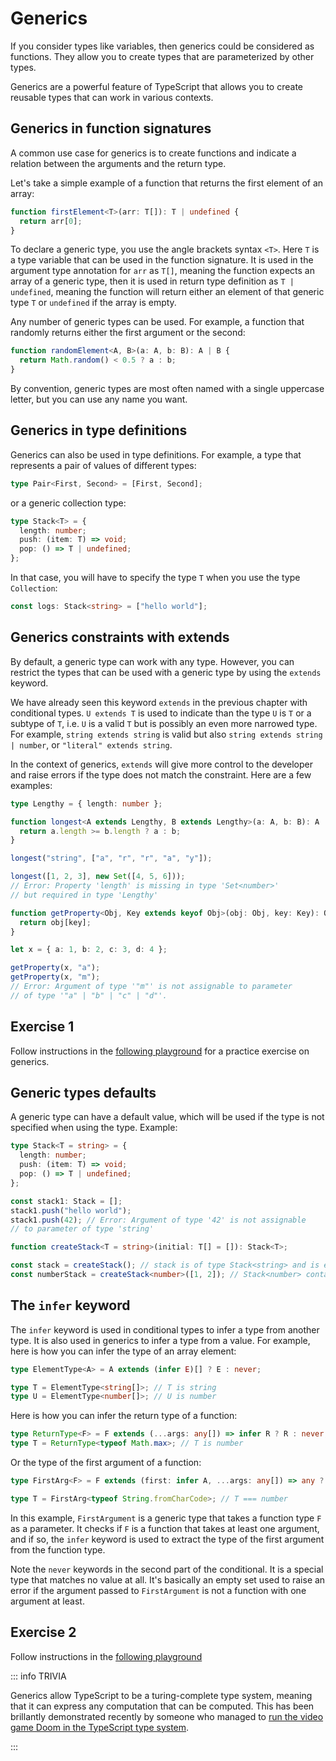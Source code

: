 # Generics

If you consider types like variables, then generics could be considered as functions. They allow you to create types that are parameterized by other types.

Generics are a powerful feature of TypeScript that allows you to create reusable types that can work in various contexts.

## Generics in function signatures

A common use case for generics is to create functions and indicate a relation between the arguments and the return type.

Let's take a simple example of a function that returns the first element of an array:

```typescript
function firstElement<T>(arr: T[]): T | undefined {
  return arr[0];
}
```

To declare a generic type, you use the angle brackets syntax `<T>`. Here `T` is a type variable that can be used in the function signature. It is used in the argument type annotation for `arr` as `T[]`, meaning the function expects an array of a generic type, then it is used in return type definition as `T | undefined`, meaning the function will return either an element of that generic type `T` or `undefined` if the array is empty.

Any number of generic types can be used. For example, a function that randomly returns either the first argument or the second:

```typescript
function randomElement<A, B>(a: A, b: B): A | B {
  return Math.random() < 0.5 ? a : b;
}
```

By convention, generic types are most often named with a single uppercase letter, but you can use any name you want.

## Generics in type definitions

Generics can also be used in type definitions. For example, a type that represents a pair of values of different types:

```typescript
type Pair<First, Second> = [First, Second];
```

or a generic collection type:

```typescript
type Stack<T> = {
  length: number;
  push: (item: T) => void;
  pop: () => T | undefined;
};
```

In that case, you will have to specify the type `T` when you use the type `Collection`:

```typescript
const logs: Stack<string> = ["hello world"];
```

## Generics constraints with extends

By default, a generic type can work with any type. However, you can restrict the types that can be used with a generic type by using the `extends` keyword.

We have already seen this keyword `extends` in the previous chapter with conditional types. `U extends T` is used to indicate than the type `U` is `T` or a subtype of `T`, i.e. `U` is a valid `T` but is possibly an even more narrowed type. For example, `string extends string` is valid but also `string extends string | number`, or `"literal" extends string`.

In the context of generics, `extends` will give more control to the developer and raise errors if the type does not match the constraint. Here are a few examples:

```typescript
type Lengthy = { length: number };

function longest<A extends Lengthy, B extends Lengthy>(a: A, b: B): A | B {
  return a.length >= b.length ? a : b;
}

longest("string", ["a", "r", "r", "a", "y"]);

longest([1, 2, 3], new Set([4, 5, 6]));
// Error: Property 'length' is missing in type 'Set<number>'
// but required in type 'Lengthy'
```

```typescript
function getProperty<Obj, Key extends keyof Obj>(obj: Obj, key: Key): Obj[key] {
  return obj[key];
}

let x = { a: 1, b: 2, c: 3, d: 4 };

getProperty(x, "a");
getProperty(x, "m");
// Error: Argument of type '"m"' is not assignable to parameter
// of type '"a" | "b" | "c" | "d"'.
```

## Exercise 1

Follow instructions in the [following playground](https://www.typescriptlang.org/play/?#code/PTAEEFQcwUwOxgJwJYGNQEUCuyBeoBlATwGcAXGAWwChqQJQBHHfZE0SgQwBMZQB7AGahOoEkmQx2Qplillk-OCQB0oAKKdUAC1nzFcUG1Cp+lAA79x3AcLLa+zfUoA0oOmE6H+5hUs4ANqABbGS2oOaIPlbIfsoicDb2fDAAHuYwqBQ2XiQA7kgqHphy5AbsqF6gZJwA1nzJoIL8iJThgogwDWlkbpRYAQrmAXw6-GgwbmSIcsCCgeJuMGSoRfQAKg6dzZ0J+UgVVQBGfOQocFAkbnBYlCeI0oigR-z8I7m09ACMagAiMIJkAhqg5qkQMuxwMoCk8vDZsM44GpiptHKU4hEopYSLFymJtIEggSAG4NUEkTiUBrgvicdiNXIwlyfMAAJjUAGEzMNlmTqRkEnB+DU4uwdiDjNg8CYAnSSLRULKSOwpfgAN7UUBavRlJQkABcoCwcFqQrycE12sZB0NxtN-HNtG1Jj10ywWRaAAonLrlABKUAa53O+xsFQ+0WgAC8OtFAG5LcGJaprQ9o6AANoAXQTzoAvk6rdCkAjfd70QY3KmA0Gky7lGEgbxUunQ6oI+UVE20gB5QTlxF+3N15DCT3dlsAPhjAAYa4m61q2ypUyQMxOs+nU8OkwX84WtTpMrUoftEAPfVXi4h54vOmQsIhDB2lCvr9GozHtwuCwvYGQADEgUCAhTE6T1bzrUwG1AOAjlLSMY2XF9lBUEYLnsHdg2g8hYKOLlEE6LJW20MMUNUQFBiQC8MSjSdkxUI9UBPa8aMrWMDDfM8-T9ND4CgTCF2de9H0MAADAASNU4IIoiyDzUAwCkuCEPKPMxKwgtfxwsJmGlGMEDyEo8E9DMF1rJMUMNAAiAB1AlG3pUEuCBZ54ABWJwnWGlQJQXwBFJJ4AClOGJThfOQXwAH5rOZRdImiHFRUNDNrN+Ig4EpNAwXMIEoFi0BrIIEVsrIcE8oK6yALpCgnjSTIsDiaysziutUxs4rOAUdAytyi5rJ-VqtQs4MrMKgBJQw8lInRQCIGBOCebyMgi-yCXYE54FATp3msCIsCOEJFSIGKhuDBLsVxPUUtZGcvlZNxbq+ABmR67oAFhaoSizPQ0ntZQbzO+rUxrsmbdBkRpmgCAIHTyox2FEMKQhsPJOCIap+FAXhFUW2kxGmeGwpQThDpgU7gcxRKruUFLKedayxJGMJMqpQ1ivOKB0wAcnAI6YG5sTYvp7VGeZ2DKRgQ0znhmNef5wXhcXBmxI5+HWb4OW+YmRWzudL7F3awqmeWCW2YJzmee11ABaFwHnRG51Qcm0BlpgVbejm-gsBMKo5WQKBDBuGGEhsY1eEBBAkixrwMeJ5BSZGZ4MYjzgBjCPJYm0b2wiwHELgttAWYGIImNqVQlbrC6YmSzM3UmJoFhgA22uvQ15gCcRAaBxdQfsrqEZBPhzEfbE+Eh0FueJcZuG5nK+Fct2PYp+KsRr8oUus9Ysd4IUKBEI5xDgG3wl6mBKu3oxEjQLr8cEY0sgMbH+CkOBubCESnxEUBkbkSqACFhTaGanrH6MIbKAPsANfMZ1Hbaj7g5Z+UhQBiX-qAHo8BuCQjEkYCwAQMYryrmvJKG9MzWUgPHRO487A0lAGghYWN1pD3nhASuytCoUMWgnMmp9aGQAYaAJhjQz50LYcrLeNJIShzoSIXYjQKRUhAZTI25Cf5cKobwgU9DO6MLpMwkR4BoHal-FmIctA9K4C4jCVSShyx4HDBWPUGYZwtUKp1bqOUKpmIsVYksji4B2MseRDMXxXH-W8SwXxiAbEBJ8cE1krixamw1tLQmBctYKyFhE+xqYYmBIcYiNcz1XEd3ENkyxuT-H5OCZ9Nw1lIHAPKVEvJcT-FrgAKyJM4STHhkNaHaJILopy-I+CGLMdQHCbwYBoX4FAfJ-4gKZQCKBFoMAIJDkUmAAAbIpUAWygA) for a practice exercise on generics.

## Generic types defaults

A generic type can have a default value, which will be used if the type is not specified when using the type. Example:

```typescript
type Stack<T = string> = {
  length: number;
  push: (item: T) => void;
  pop: () => T | undefined;
};

const stack1: Stack = [];
stack1.push("hello world");
stack1.push(42); // Error: Argument of type '42' is not assignable
// to parameter of type 'string'

function createStack<T = string>(initial: T[] = []): Stack<T>;

const stack = createStack(); // stack is of type Stack<string> and is empty
const numberStack = createStack<number>([1, 2]); // Stack<number> containing [1, 2]
```

## The `infer` keyword

The `infer` keyword is used in conditional types to infer a type from another type. It is also used in generics to infer a type from a value. For example, here is how you can infer the type of an array element:

```typescript
type ElementType<A> = A extends (infer E)[] ? E : never;

type T = ElementType<string[]>; // T is string
type U = ElementType<number[]>; // U is number
```

Here is how you can infer the return type of a function:

```typescript
type ReturnType<F> = F extends (...args: any[]) => infer R ? R : never;
type T = ReturnType<typeof Math.max>; // T is number
```
Or the type of the first argument of a function:

```typescript
type FirstArg<F> = F extends (first: infer A, ...args: any[]) => any ? A : never;

type T = FirstArg<typeof String.fromCharCode>; // T === number
```

In this example, `FirstArgument` is a generic type that takes a function type `F` as a parameter. It checks if `F` is a function that takes at least one argument, and if so, the `infer` keyword is used to extract the type of the first argument from the function type.

Note the `never` keywords in the second part of the conditional. It is a special type that matches no value at all. It's basically an empty set used to raise an error if the argument passed to `FirstArgument` is not a function with one argument at least.

## Exercise 2

Follow instructions in the [following playground](https://www.typescriptlang.org/play/?#code/PQKgUAmg9grg5AJwKYAIC2BDAdhg5gSy1xQxQAd8AvS0gZwBcpkV6ALDekgGy6gHdaKAMYwGUNEgSDGw0YzRVUbJPgTkqNFH1ZIsKJgBNJhYvnpgAguuqkh2FOwBuqWkmcIMXFlDIUigqD0zADowABUdWTEJNTs9IVYoKFcWVmQlHz9cQQw0QOJlFAA2EkcMfC4MACMuVB96fEDaUJBgMDB6AE8yVDDMkxQAXhQ4KowhQLgUAB8RhKQkVynZuB7fSWWRtFE0pLRaTbgoLnxnA5mRwMasA4BuduBgFABhZA5UUi6elAAFDU-2JxkGRkK4sPQcnoMAgPJ1hIF6OUsAMkAAPcb0LhwgDM3l8JloHW6qD+NgeT1eSHeJBQMAaJy6LGJKD6+KIAHkAGakzRsDgoZBCFRnGk8z7M7AGFBgR4CpD0GAIG6pVAwZGBJnfYGg3QNIj6LB1Tkq8jJWj4GoZNnZfTGwoUMlfXr9Dnc-7tJ0oACynTFQxQAG04NtaLtxAcADRzHSLJBwKOrJDrBBwAC6909PtZWUEw2zJi5YoAPD6xQA+W4oWVonpCehIKUyKqoYM7BB7c4reaxw5rHop9oyp4AIQwrilGtIJwYtrxOajyAVSppnsw9ASA08Xnt-2kgOE9mb6AwRi0ZlYKpSjGthM9PzNFtqYsJRO+AEksABlRhCADW-vvWhzUtZ8iwDAAiMYJiwcCo3A7tXFglBwOOU5FiQlD1RucDUzLdpoJnB0aAARgALhQD9vygP9-Qgq4mgwhCkAw1CzhwsACM4IiMAAJnIyif3-YYIKYliTjYuCoMCdjOOsGhsX4r9BNoyDxmkuDRLgkMw32HCqyeIsAFpDJQUNYC4KUsCgTgjzKE4DEHWUvQwX8Pj0Cwygqaon13TUlH3RdFT0QpAOAnybEEPhz1KcpKktOcCXIMdxxIQQyGhXJ5UkQlZQiEl-lMxhmHYSEUEITlCDMFwYF8LFZyYkgsAncTFijWgoEvD5mE8PgME6HJPLi2pGqlMyYAslAj0KIxOQwcbODsmAkFfVAPNi7ykGffCmi4-4ABZyLWryQN84T4JjRCNIu5iroWRDUw4na5IwABWQ7Bo258VPo7DbtjDCpJg1N9JQIyTLGiarJs1A7PwBzZO4op3vWk6IrA8DtPbcMAbUoGyxUwGMMxjtGOumSnu4gB2ZHjvCmhaHRvtJFgzDrloPThOQzTWYYiNwKZhByZuXabAADhpobNt3dHueJ7G+cJvmfvZ3DaOQuXdL57mBb02UwdMxJxss6zJphzw4faIA)

::: info TRIVIA

Generics allow TypeScript to be a turing-complete type system, meaning that it can express any computation that can be computed. This has been brillantly demonstrated recently by someone who managed to [run the video game Doom in the TypeScript type system](https://www.youtube.com/watch?v=0mCsluv5FXA).

:::
